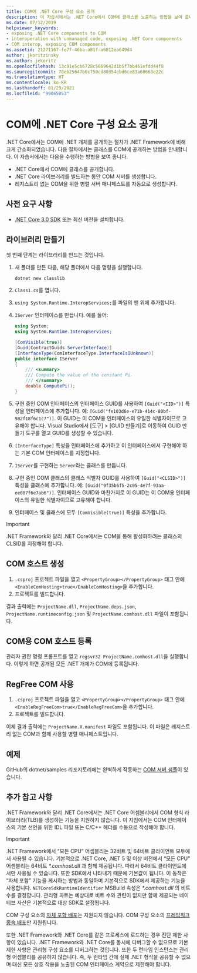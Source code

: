 ```yaml
---
title: COM에 .NET Core 구성 요소 공개
description: 이 자습서에서는 .NET Core에서 COM에 클래스를 노출하는 방법을 보여 줍니다. 레지스트리 없는 COM을 위한 COM 서버 및 병렬 서버 매니페스트를 생성합니다.
ms.date: 07/12/2019
helpviewer_keywords:
- exposing .NET Core components to COM
- interoperation with unmanaged code, exposing .NET Core components
- COM interop, exposing COM components
ms.assetid: 21271167-fe7f-46ba-a81f-a6812ea649d4
author: jkoritzinsky
ms.author: jekoritz
ms.openlocfilehash: 13c91e5cb6728c5669642d1b5f7bb461efdd44f8
ms.sourcegitcommit: 78eb25647b0c750cd80354ebd6ce83a60668e22c
ms.translationtype: HT
ms.contentlocale: ko-KR
ms.lasthandoff: 01/29/2021
ms.locfileid: "99065053"
---
```

# <a name="exposing-net-core-components-to-com"></a>COM에 .NET Core 구성 요소 공개

.NET Core에서는 COM에 .NET 개체를 공개하는 절차가 .NET Framework에 비해 크게 간소화되었습니다. 다음 절차에서는 클래스를 COM에 공개하는 방법을 안내합니다. 이 자습서에서는 다음을 수행하는 방법을 보여 줍니다.

- .NET Core에서 COM에 클래스를 공개합니다.
- .NET Core 라이브러리를 빌드하는 동안 COM 서버를 생성합니다.
- 레지스트리 없는 COM을 위한 병렬 서버 매니페스트를 자동으로 생성합니다.

## <a name="prerequisites"></a>사전 요구 사항

- [.NET Core 3.0 SDK](https://dotnet.microsoft.com/download) 또는 최신 버전을 설치합니다.

## <a name="create-the-library"></a>라이브러리 만들기

첫 번째 단계는 라이브러리를 만드는 것입니다.

1. 새 폴더를 만든 다음, 해당 폴더에서 다음 명령을 실행합니다.

    ```dotnetcli
    dotnet new classlib
    ```

2. `Class1.cs`를 엽니다.
3. `using System.Runtime.InteropServices;`를 파일의 맨 위에 추가합니다.
4. `IServer` 인터페이스를 만듭니다. 예를 들어:

   ```csharp
   using System;
   using System.Runtime.InteropServices;

   [ComVisible(true)]
   [Guid(ContractGuids.ServerInterface)]
   [InterfaceType(ComInterfaceType.InterfaceIsIUnknown)]
   public interface IServer
   {
       /// <summary>
       /// Compute the value of the constant Pi.
       /// </summary>
       double ComputePi();
   }
   ```

5. 구현 중인 COM 인터페이스의 인터페이스 GUID를 사용하여 `[Guid("<IID>")]` 특성을 인터페이스에 추가합니다. 예: `[Guid("fe103d6e-e71b-414c-80bf-982f18f6c1c7")]`. 이 GUID는 이 COM용 인터페이스의 유일한 식별자이므로 고유해야 합니다. Visual Studio에서 [도구] > [GUID 만들기]로 이동하여 GUID 만들기 도구를 열고 GUID를 생성할 수 있습니다.
6. `[InterfaceType]` 특성을 인터페이스에 추가하고 이 인터페이스에서 구현해야 하는 기본 COM 인터페이스를 지정합니다.
7. `IServer`를 구현하는 `Server`라는 클래스를 만듭니다.
8. 구현 중인 COM 클래스의 클래스 식별자 GUID를 사용하여 `[Guid("<CLSID>")]` 특성을 클래스에 추가합니다. 예: `[Guid("9f35b6f5-2c05-4e7f-93aa-ee087f6e7ab6")]`. 인터페이스 GUID와 마찬가지로 이 GUID는 이 COM용 인터페이스의 유일한 식별자이므로 고유해야 합니다.
9. 인터페이스 및 클래스에 모두 `[ComVisible(true)]` 특성을 추가합니다.

> [!IMPORTANT]
> .NET Framework와 달리 .NET Core에서는 COM을 통해 활성화하려는 클래스의 CLSID를 지정해야 합니다.

## <a name="generate-the-com-host"></a>COM 호스트 생성

1. `.csproj` 프로젝트 파일을 열고 `<PropertyGroup></PropertyGroup>` 태그 안에 `<EnableComHosting>true</EnableComHosting>`을 추가합니다.
2. 프로젝트를 빌드합니다.

결과 출력에는 `ProjectName.dll`, `ProjectName.deps.json`, `ProjectName.runtimeconfig.json` 및 `ProjectName.comhost.dll` 파일이 포함됩니다.

## <a name="register-the-com-host-for-com"></a>COM용 COM 호스트 등록

관리자 권한 명령 프롬프트를 열고 `regsvr32 ProjectName.comhost.dll`을 실행합니다. 이렇게 하면 공개된 모든 .NET 개체가 COM에 등록됩니다.

## <a name="enabling-regfree-com"></a>RegFree COM 사용

1. `.csproj` 프로젝트 파일을 열고 `<PropertyGroup></PropertyGroup>` 태그 안에 `<EnableRegFreeCom>true</EnableRegFreeCom>`을 추가합니다.
2. 프로젝트를 빌드합니다.

이제 결과 출력에는 `ProjectName.X.manifest` 파일도 포함됩니다. 이 파일은 레지스트리 없는 COM과 함께 사용할 병렬 매니페스트입니다.

## <a name="sample"></a>예제

GitHub의 dotnet/samples 리포지토리에는 완벽하게 작동하는 [COM 서버 샘플](https://github.com/dotnet/samples/tree/master/core/extensions/COMServerDemo)이 있습니다.

## <a name="additional-notes"></a>추가 참고 사항

.NET Framework와 달리 .NET Core에서는 .NET Core 어셈블리에서 COM 형식 라이브러리(TLB)를 생성하는 기능을 지원하지 않습니다. 이 지침에서는 COM 인터페이스의 기본 선언을 위한 IDL 파일 또는 C/C++ 헤더를 수동으로 작성해야 합니다.

> [!IMPORTANT]
> .NET Framework에서 “모든 CPU” 어셈블리는 32비트 및 64비트 클라이언트 모두에서 사용될 수 있습니다. 기본적으로 .NET Core, .NET 5 및 이상 버전에서 “모든 CPU” 어셈블리는 64비트 *\*.comhost.dll* 과 함께 제공됩니다. 따라서 64비트 클라이언트에서만 사용될 수 있습니다. 또한 SDK에서 나타내기 때문에 기본값이 됩니다. 이 동작은 “자체 포함” 기능을 게시하는 방법과 동일하며 기본적으로 SDK에서 제공하는 기능을 사용합니다. `NETCoreSdkRuntimeIdentifier` MSBuild 속성은 *\*.comhost.dll* 의 비트 수를 결정합니다. 관리형 파트는 예상대로 비트 수와 관련이 없지만 함께 제공되는 네이티브 자산은 기본적으로 대상 SDK로 설정됩니다.

COM 구성 요소의 [자체 포함 배포](../deploying/index.md#publish-self-contained)는 지원되지 않습니다. COM 구성 요소의 [프레임워크 종속 배포](../deploying/index.md#publish-framework-dependent)만 지원됩니다.

또한 .NET Framework와 .NET Core를 같은 프로세스에 로드하는 경우 진단 제한 사항이 있습니다. .NET Framework와 .NET Core를 동시에 디버그할 수 없으므로 기본 제한 사항은 관리형 구성 요소를 디버그하는 것입니다. 또한 두 런타임 인스턴스는 관리형 어셈블리를 공유하지 않습니다. 즉, 두 런타임 간에 실제 .NET 형식을 공유할 수 없으며 대신 모든 상호 작용을 노출된 COM 인터페이스 계약으로 제한해야 합니다.
